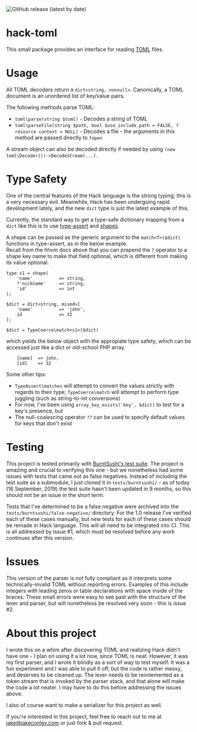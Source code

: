 ![GitHub release (latest by date)](https://img.shields.io/github/v/release/jacobconley/hack-toml)

hack-toml
====

This small package provides an interface for reading [TOML](https://github.com/toml-lang/toml) files.  


Usage
====

All TOML decoders return a `dict<string, nonnull>`.  Canonically, a TOML document is an unordered list of key/value pairs. 

The following methods parse TOML:

- `toml\parse(string $toml)` - Decodes a string of TOML
- `toml\parseFile(string $path, bool $use_include_path = FALSE, ?resource context = NULL)` - Decodes a file - the arguments in this method are passed directly to `fopen`

A stream object can also be decoded directly if needed by using `(new toml\Decoder())->DecodeStream(...)`.  


Type Safety
====

One of the central features of the Hack language is the strong typing; this is a very necessary evil.  Meanwhile, Hack has been undergoing rapid development lately, and the new `dict` type is just the latest example of this.

Currently, the standard way to get a type-safe dictionary mapping from a `dict` like this is to use [type-assert](https://github.com/hhvm/type-assert) and [shapes](https://docs.hhvm.com/hack/built-in-types/shapes).

A shape can be passed as the generic argument to the `match<T>($dict)` functions in type-assert, as in the below example.  
Recall from the hhvm docs above that you can prepend the `?` operator to a shape key name to make that field optional, which is different from making its value optional.

```
type s1 = shape(
    'name'          => string,
    ?'nickname'     => string,
    'id'            => int
);

$dict = dict<string, mixed>[
    'name'          => 'john',
    id              => 32
];

$dict = TypeCoerce\match<s1>($dict)
```

which yields the below object with the appropiate type safety, which can be accessed just like a dict or old-school PHP array. 

```
    [name]  => john,
    [id]    => 32
```

Some other tips:
- `TypeAssert\matches` will attempt to convert the values strictly with regards to their type; `TypeCoerce\match` will attempt to perform type juggling (such as string-to-int conversions) 
- For now, I've been using `array_key_exists('key', $dict)` to test for a key's presence, but
- The null-coalescing operator `??` can be used to specify default values for keys that don't exist



Testing
===

This project is tested primarily with [BurntSushi's test suite](https://github.com/BurntSushi/toml-test).  The project is amazing and crucial to verifying this one - but we nonetheless had some issues with tests that came out as false negatives.  Instead of including the test suite as a submodule, I just cloned it in `tests/burntsushi/` - as of today (16 September, 2019) the test suite hasn't been updated in 9 months, so this should not be an issue in the short term.  

Tests that I've determined to be a false negative were archived into the `tests/burntsushi/false-negative/` directory. For the 1.0 release I've verified each of these cases manually, but new tests for each of these cases should be remade in Hack language.  This will all need to be integrated into CI.  This is all addressed by issue #1, which must be resolved before any work continues after this version.  


Issues
===

This version of the parser is not fully compliant as it interprets some technically-invalid TOML without reporting errors.  Examples of this include integers with leading zeros or table declarations with space inside of the braces.  These small errors were easy to see past with the structure of the lexer and parser, but will nonetheless be resolved very soon - this is issue #2.  


About this project
====

I wrote this on a whim after discovering TOML and realizing Hack didn't have one - I plan on using it a lot now, since TOML is neat.  However, it was my first parser, and I wrote it blindly as a sort of way to test myself. It was a fun experiment and I was able to pull it off, but the code is rather messy, and deserves to be cleaned up.  The lexer needs to be reimlemented as a token stream that is invoked by the parser stack, and that alone will make the code a lot neater.  I may have to do this before addressing the issues above.  

I also of course want to make a serializer for this project as well.  

If you're interested in this project, feel free to reach out to me at jake@jakeconley.com or just fork & pull request.  
